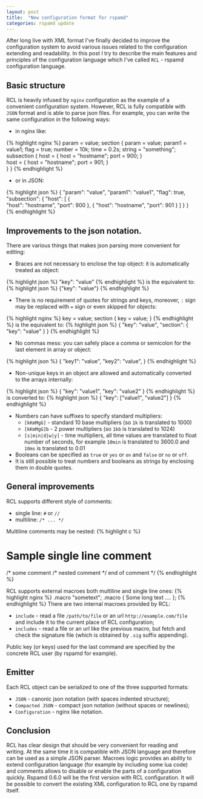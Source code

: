 ```yaml
---
layout: post
title:  "New configuration format for rspamd"
categories: rspamd update
---
```

After long live with XML format I've finally decided to improve the configuration
system to avoid various issues related to the configuration extending and readability.
In this post I try to describe the main features and principles of the configuration
language which I've called `RCL` - rspamd configuration language.

## Basic structure

RCL is heavily infused by `nginx` configuration as the example of a convenient configuration
system. However, RCL is fully compatible with `JSON` format and is able to parse json files.
For example, you can write the same configuration in the following ways:

* in nginx like:

{% highlight nginx %}
param = value;
section {
	param = value;
	param1 = value1;
	flag = true;
	number = 10k;
	time = 0.2s;
	string = "something";
	subsection {
		host = {
			host = "hostname"; 
			port = 900;
		}	
		host = {
			host = "hostname";
			port = 901;
		}	
	}
}
{% endhighlight %}

* or in JSON:

{% highlight json %}
{
	"param": "value",
	"param1": "value1",
	"flag": true,
	"subsection": {
		"host": [
			{	
				"host": "hostname",
				"port": 900
			},
			{
				"host": "hostname",
				"port": 901
			}
		]
	}
}
{% endhighlight %}

## Improvements to the json notation.

There are various things that makes json parsing more convenient for editing:

* Braces are not necessary to enclose the top object: it is automatically treated as object:

{% highlight json %}
"key": "value"
{% endhighlight %}
is the equivalent to:
{% highlight json %}
{"key": "value"}
{% endhighlight %}

* There is no requirement of quotes for strings and keys, moreover, `:` sign may be replaced with `=` sign or even skipped for objects:

{% highlight nginx %}
key = value;
section {
	key = value;
}
{% endhighlight %}
is the equivalent to:
{% highlight json %}
{
	"key": "value",
	"section": {
		"key": "value"
	}
}
{% endhighlight %}

* No commas mess: you can safely place a comma or semicolon for the last element in array or object:

{% highlight json %}
{
	"key1": "value",
	"key2": "value",
}
{% endhighlight %}

* Non-unique keys in an object are allowed and automatically converted to the arrays internally:

{% highlight json %}
{
	"key": "value1",
	"key": "value2"
}
{% endhighlight %}
is converted to:
{% highlight json %}
{
		"key": ["value1", "value2"]
}
{% endhighlight %}

* Numbers can have suffixes to specify standard multipliers:
	* `[kKmMgG]` - standard 10 base multipliers (so `1k` is translated to 1000)
	* `[kKmMgG]b` - 2 power multipliers (so `1kb` is translated to 1024)
	* `[s|min|d|w|y]` - time multipliers, all time values are translated to float number of seconds, for example `10min` is translated to 3600.0 and `10ms` is translated to 0.01
* Booleans can be specified as `true` or `yes` or `on` and `false` or `no` or `off`.
* It is still possible to treat numbers and booleans as strings by enclosing them in double quotes.

## General improvements

RCL supports different style of comments:

* single line: `#` or `//`
* multiline: `/* ... */`

Multiline comments may be nested:
{% highlight c %}
# Sample single line comment
/* 
 some comment
 /* nested comment */
 end of comment
*/
{% endhighlight %}

RCL supports external macroes both multiline and single line ones:
{% highlight nginx %}
.macro "sometext";
.macro {
	Some long text
	....
};
{% endhighlight %}
There are two internal macroes provided by RCL:

* `include` - read a file `/path/to/file` or an url `http://example.com/file` and include it to the current place of
RCL configuration;
* `includes` - read a file or an url like the previous macro, but fetch and check the signature file (which is obtained
by `.sig` suffix appending).

Public key (or keys) used for the last command are specified by the concrete RCL user (by rspamd for example).

## Emitter

Each RCL object can be serialized to one of the three supported formats:

* `JSON` - canonic json notation (with spaces indented structure);
* `Compacted JSON` - compact json notation (without spaces or newlines);
* `Configuration` - nginx like notation.

## Conclusion

RCL has clear design that should be very convenient for reading and writing. At the same time it is compatible with
JSON language and therefore can be used as a simple JSON parser. Macroes logic provides an ability to extend configuration
language (for example by including some lua code) and comments allows to disable or enable the parts of a configuration
quickly. Rspamd 0.6.0 will be the first version with RCL configuration. It will be possible to convert the existing XML configuration
to RCL one by rspamd itself.
